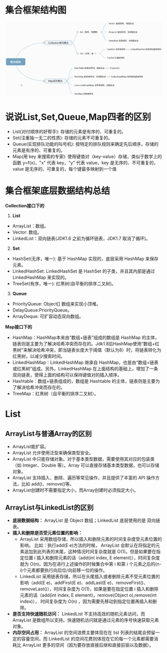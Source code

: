 # 集合框架结构图
![1700897225643](image/2023-11-25-java集合1/1700897225643.png)

# 说说List,Set,Queue,Map四者的区别
+ List(对付顺序的好帮手): 存储的元素是有序的、可重复的。
+ Set(注重独一无二的性质): 存储的元素不可重复的。
+ Queue(实现排队功能的叫号机): 按特定的排队规则来确定先后顺序，存储的元素是有序的、可重复的。
+ Map(用 key 来搜索的专家): 使用键值对（key-value）存储，类似于数学上的函数 y=f(x)，"x" 代表 key，"y" 代表 value，key 是无序的、不可重复的，value 是无序的、可重复的，每个键最多映射到一个值

# 集合框架底层数据结构总结
**Collection接口下的**
1. **List**
+ ArrayList：数组。
+ Vector: 数组。
+ LinkedList：双向链表(JDK1.6 之前为循环链表，JDK1.7 取消了循环)。

2. **Set**
+ HashSet(无序，唯一): 基于 HashMap 实现的，底层采用 HashMap 来保存元素。
+ LinkedHashSet: LinkedHashSet 是 HashSet 的子类，并且其内部是通过 LinkedHashMap 来实现的。
+ TreeSet(有序，唯一): 红黑树(自平衡的排序二叉树)。

3. **Queue**
+ PriorityQueue: Object[] 数组来实现小顶堆。
+ DelayQueue:PriorityQueue。
+ ArrayDeque: 可扩容动态双向数组。

**Map接口下的**
+ HashMap：HashMap本来由“数组+链表”组成的数组是 HashMap 的主体，链表则是主要为了解决哈希冲突而存在的。Jdk1.8后HashMap使用“数组+红黑树”来解决哈希冲突，即当链表长度大于阈值（默认为8）时，将链表转化为红黑树，以减少搜索时间。
+ LinkedHashMap：LinkedHashMap 继承自 HashMap，也是由“数组+链表或红黑树”组成。另外，LinkedHashMap 在上面结构的基础上，增加了一条双向链表，使得上面的结构可以保持键值对的插入顺序。
+ Hashtable：数组+链表组成的，数组是 Hashtable 的主体，链表则是主要为了解决哈希冲突而存在的。
+ TreeMap：红黑树（自平衡的排序二叉树）。


# List
## ArrayList与普通Array的区别
+ ArrayList能扩容。
+ ArrayList 允许使用泛型来确保类型安全。
+ ArrayList 中只能存储对象。对于基本类型数据，需要使用其对应的包装类（如 Integer、Double 等）。Array 可以直接存储基本类型数据，也可以存储对象。
+ ArrayList 支持插入、删除、遍历等常见操作，并且提供了丰富的 API 操作方法，比如 add()、remove()等。
+ ArrayList创建时不需要指定大小，而Array创建时必须指定大小。

## ArrayList与LinkedList的区别
+ **底层数据结构：** ArrayList 是 Object 数组；LinkedList 底层使用的是 双向链表。
+ **插入和删除是否受元素位置的影响：**
  * ArrayList 采用数组存储，所以插入和删除元素的时间复杂度受元素位置的影响。 比如：执行add(E e)方法的时候， ArrayList 会默认在将指定的元素追加到此列表的末尾，这种情况时间复杂度就是 O(1)。但是如果要在指定位置 i 插入和删除元素的话（add(int index, E element)），时间复杂度就为 O(n)。因为在进行上述操作的时候集合中第 i 和第 i 个元素之后的(n-i)个元素都要执行向后位/向前移一位的操作。
  * LinkedList 采用链表存储，所以在头尾插入或者删除元素不受元素位置的影响（add(E e)、addFirst(E e)、addLast(E e)、removeFirst()、 removeLast()），时间复杂度为 O(1)，如果是要在指定位置 i 插入和删除元素的话（add(int index, E element)，remove(Object o),remove(int index)）， 时间复杂度为 O(n) ，因为需要先移动到指定位置再插入和删除。
+ **是否支持快速随机访问：** LinkedList 不支持高效的随机元素访问，而 ArrayList 是数组所以支持。快速随机访问就是通过元素的序号快速获取元素对象。
+ **内存空间占用：** ArrayList 的空间浪费主要体现在在 list 列表的结尾会预留一定的容量空间，而 LinkedList 的空间花费则体现在它的每一个元素都需要消耗比 ArrayList 更多的空间（因为要存放直接后继和直接前驱以及数据）。
